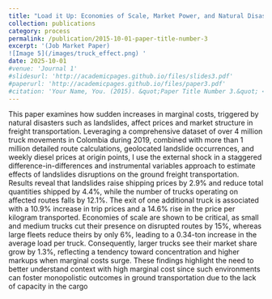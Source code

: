 ```yaml
---
title: "Load it Up: Economies of Scale, Market Power, and Natural Disasters in Ground Freight Transportation"
collection: publications
category: process
permalink: /publication/2015-10-01-paper-title-number-3
excerpt: '(Job Market Paper)
![Image 5](/images/truck_effect.png) '
date: 2025-10-01
#venue: 'Journal 1'
#slidesurl: 'http://academicpages.github.io/files/slides3.pdf'
#paperurl: 'http://academicpages.github.io/files/paper3.pdf'
#citation: 'Your Name, You. (2015). &quot;Paper Title Number 3.&quot; <i>Journal 1</i>. 1(3).'
---
```


This paper examines how sudden increases in marginal costs, triggered by natural disasters such as landslides, affect prices and market structure in freight transportation. Leveraging a comprehensive dataset of over 4 million truck movements in Colombia during 2019, combined with more than 1 million detailed route calculations, geolocated landslide occurrences, and weekly diesel prices at origin points, I use the external shock in a staggered difference-in-differences and instrumental variables approach to estimate effects of landslides disruptions on the ground freight transportation. Results reveal that landslides raise shipping prices by 2.9% and reduce total quantities shipped by 4.4%, while the number of trucks operating on affected routes falls by 12.1%. The exit of one additional truck is associated with a 10.9% increase in trip prices and a 14.6% rise in the price per kilogram transported. Economies of scale are shown to be critical,
as small and medium trucks cut their presence on disrupted routes by 15%, whereas large fleets reduce theirs by only 6%, leading to a 0.34-ton increase in the average load per truck. Consequently, larger trucks see their market share grow by 1.3%, reflecting a tendency toward concentration and higher markups when marginal costs surge. These findings highlight the need to better understand context with high marginal cost since such environments can foster monopolistic outcomes in ground transportation due to the lack of capacity in the cargo


